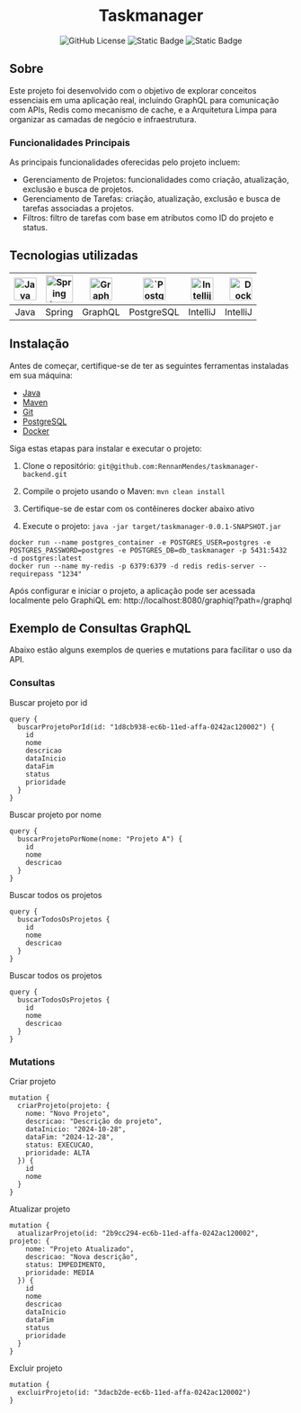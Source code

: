 <div align="center">    
    <h1>Taskmanager</h1>

![GitHub License](https://img.shields.io/github/license/RennanMendes/taskmanager-backend)
![Static Badge](https://img.shields.io/badge/tested_with-JUnit-red)
![Static Badge](https://img.shields.io/badge/status-in_progress-brightgreen)
</div>

## Sobre

Este projeto foi desenvolvido com o objetivo de explorar conceitos essenciais em uma aplicação real, incluindo GraphQL
para comunicação com APIs, Redis como mecanismo de cache, e a Arquitetura Limpa para organizar as camadas de negócio e
infraestrutura.

### Funcionalidades Principais

As principais funcionalidades oferecidas pelo projeto incluem:

- Gerenciamento de Projetos: funcionalidades como criação, atualização, exclusão e busca de projetos.
- Gerenciamento de Tarefas: criação, atualização, exclusão e busca de tarefas associadas a projetos.
- Filtros: filtro de tarefas com base em atributos como ID do projeto e status.

## Tecnologias utilizadas

| <img src="https://cdn.jsdelivr.net/gh/devicons/devicon/icons/java/java-plain.svg" alt="Java Icon" width="40" height="40" /> | <img src="https://cdn.jsdelivr.net/gh/devicons/devicon/icons/spring/spring-original-wordmark.svg" alt="Spring Icon" width="48" height="48" /> | <img src="https://cdn.jsdelivr.net/gh/devicons/devicon@latest/icons/graphql/graphql-plain.svg" alt="GraphQL Icon" width="40" height="40" /> |  <img src="https://cdn.jsdelivr.net/gh/devicons/devicon/icons/postgresql/postgresql-plain.svg" alt="`PostgreSQL` Icon" width="40" height="40" />  | <img src="https://cdn.jsdelivr.net/gh/devicons/devicon/icons/intellij/intellij-original.svg" alt="Intellij Icon" width="40" height="40" /> | <img src="https://cdn.jsdelivr.net/gh/devicons/devicon@latest/icons/docker/docker-plain-wordmark.svg" alt="Docker Icon" width="40" height="40" /> |
|:---------------------------------------------------------------------------------------------------------------------------:|:---------------------------------------------------------------------------------------------------------------------------------------------:|:-------------------------------------------------------------------------------------------------------------------------------------------:|:-----------------------------------------------------------------------------------------------------------------------------------:|:------------------------------------------------------------------------------------------------------------------------------------------:|--------------------------------------------------------------------------------------------------------------------------------------------------:|
|                                                            Java                                                             |                                                                    Spring                                                                     |                                                                   GraphQL                                                                   |                                                                PostgreSQL                                                                |                                                                  IntelliJ                                                                  |                                                                                                                                          IntelliJ |

## Instalação

Antes de começar, certifique-se de ter as seguintes ferramentas instaladas em sua máquina:

- [Java](https://www.oracle.com/java/technologies/javase-downloads.html)
- [Maven](https://maven.apache.org/)
- [Git](https://git-scm.com/)
- [PostgreSQL](https://www.postgresql.org/)
- [Docker](https://www.docker.com/products/docker-desktop/)

Siga estas etapas para instalar e executar o projeto:

1. Clone o repositório: `git@github.com:RennanMendes/taskmanager-backend.git`

2. Compile o projeto usando o Maven: `mvn clean install`

3. Certifique-se de estar com os contêineres docker abaixo ativo

4. Execute o projeto: `java -jar target/taskmanager-0.0.1-SNAPSHOT.jar`

```
docker run --name postgres_container -e POSTGRES_USER=postgres -e POSTGRES_PASSWORD=postgres -e POSTGRES_DB=db_taskmanager -p 5431:5432 -d postgres:latest
docker run --name my-redis -p 6379:6379 -d redis redis-server --requirepass "1234"
```

Após configurar e iniciar o projeto, a aplicação pode ser acessada localmente pelo GraphiQL em: http://localhost:8080/graphiql?path=/graphql

## Exemplo de Consultas GraphQL

Abaixo estão alguns exemplos de queries e mutations para facilitar o uso da API.

### Consultas

Buscar projeto por id
```
query {
  buscarProjetoPorId(id: "1d8cb938-ec6b-11ed-affa-0242ac120002") {
    id
    nome
    descricao
    dataInicio
    dataFim
    status
    prioridade
  }
}
```

Buscar projeto por nome
```
query {
  buscarProjetoPorNome(nome: "Projeto A") {
    id
    nome
    descricao
  }
}
```

Buscar todos os projetos
```
query {
  buscarTodosOsProjetos {
    id
    nome
    descricao
  }
}
```

Buscar todos os projetos
```
query {
  buscarTodosOsProjetos {
    id
    nome
    descricao
  }
}
```

### Mutations

Criar projeto
```
mutation {
  criarProjeto(projeto: {
    nome: "Novo Projeto",
    descricao: "Descrição do projeto",
    dataInicio: "2024-10-28",
    dataFim: "2024-12-28",
    status: EXECUCAO,
    prioridade: ALTA
  }) {
    id
    nome
  }
}
```

Atualizar projeto
```
mutation {
  atualizarProjeto(id: "2b9cc294-ec6b-11ed-affa-0242ac120002", projeto: {
    nome: "Projeto Atualizado",
    descricao: "Nova descrição",
    status: IMPEDIMENTO,
    prioridade: MEDIA
  }) {
    id
    nome
    descricao
    dataInicio
    dataFim
    status
    prioridade
  }
}
```

Excluir projeto
```
mutation {
  excluirProjeto(id: "3dacb2de-ec6b-11ed-affa-0242ac120002")
}
```